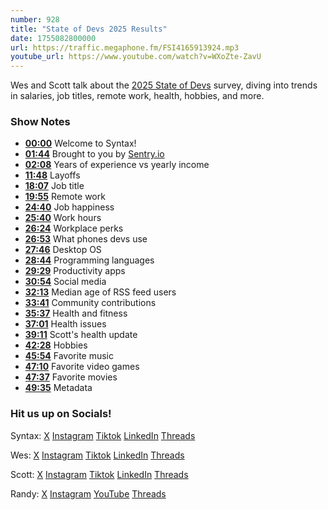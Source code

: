 ```yaml
---
number: 928
title: "State of Devs 2025 Results"
date: 1755082800000
url: https://traffic.megaphone.fm/FSI4165913924.mp3
youtube_url: https://www.youtube.com/watch?v=WXoZte-ZavU
---
```


Wes and Scott talk about the [2025 State of Devs](https://2025.stateofdevs.com/) survey, diving into trends in salaries, job titles, remote work, health, hobbies, and more.

### Show Notes

* **[00:00](#t=00:00)** Welcome to Syntax!
* **[01:44](#t=01:44)** Brought to you by [Sentry.io](https://sentry.io/syntax)
* **[02:08](#t=02:08)** Years of experience vs yearly income
* **[11:48](#t=11:48)** Layoffs
* **[18:07](#t=18:07)** Job title
* **[19:55](#t=19:55)** Remote work
* **[24:40](#t=24:40)** Job happiness
* **[25:40](#t=25:40)** Work hours
* **[26:24](#t=26:24)** Workplace perks
* **[26:53](#t=26:53)** What phones devs use
* **[27:46](#t=27:46)** Desktop OS
* **[28:44](#t=28:44)** Programming languages
* **[29:29](#t=29:29)** Productivity apps
* **[30:54](#t=30:54)** Social media
* **[32:13](#t=32:13)** Median age of RSS feed users
* **[33:41](#t=33:41)** Community contributions
* **[35:37](#t=35:37)** Health and fitness
* **[37:01](#t=37:01)** Health issues
* **[39:11](#t=39:11)** Scott's health update
* **[42:28](#t=42:28)** Hobbies
* **[45:54](#t=45:54)** Favorite music
* **[47:10](#t=47:10)** Favorite video games
* **[47:37](#t=47:37)** Favorite movies
* **[49:35](#t=49:35)** Metadata

### Hit us up on Socials!

Syntax: [X](https://twitter.com/syntaxfm) [Instagram](https://www.instagram.com/syntax_fm/) [Tiktok](https://www.tiktok.com/@syntaxfm) [LinkedIn](https://www.linkedin.com/company/96077407/admin/feed/posts/) [Threads](https://www.threads.net/@syntax_fm)

Wes: [X](https://twitter.com/wesbos) [Instagram](https://www.instagram.com/wesbos/) [Tiktok](https://www.tiktok.com/@wesbos) [LinkedIn](https://www.linkedin.com/in/wesbos/) [Threads](https://www.threads.net/@wesbos)

Scott: [X](https://twitter.com/stolinski) [Instagram](https://www.instagram.com/stolinski/) [Tiktok](https://www.tiktok.com/@stolinski) [LinkedIn](https://www.linkedin.com/in/stolinski/) [Threads](https://www.threads.net/@stolinski)

Randy: [X](https://twitter.com/randyrektor) [Instagram](https://www.instagram.com/randyrektor/) [YouTube](https://www.youtube.com/@randyrektor) [Threads](https://www.threads.net/@randyrektor)

